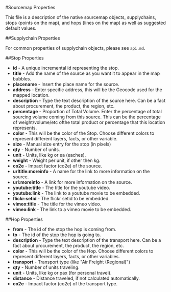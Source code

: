 #Sourcemap Properties

This file is a description of the native sourcemap objects, supplychains, stops (points on the map), and hops (lines on the map) as well as suggested default values.

##Supplychain Properties

For common properties of supplychain objects, please see `api.md`.

##Stop Properties

* **id** - A unique incremental id representing the stop.
* **title** - Add the name of the source as you want it to appear in the map bubbles.	
* **placename**	- Insert the place name for the source. 
* **address** - Enter specific address, this will be the Geocode used for the mapped location.		
* **description** - Type the text description of the source here. Can be a fact about procurement, the product, the region, etc.	
* **percentage** - Proportion of Total Volume. Enter the percentage of total sourcing volume coming from this source. This can be the percentage of weight/volume/etc ofthe total product or percentage that this location represents.	
* **color** - This will be the color of the Stop. Choose different colors to represent different layers, facts, or other variable. 	
* **size** - Manual size entry for the stop (in pixels)
* **qty** - Number of units.	
* **unit** - Units, like kg or ea (eaches).
* **weight** - Weight per unit, if other then kg.
* **co2e** - Impact factor (co2e) of the source.
* **urltitle:moreinfo**	- A name for the link to more information on the source.
* **url:moreinfo** - A link for more information on the source.
* **youtube:title** - The title for the youtube video.
* **youtube:link**	- The link to a youtube movie to be embedded.
* **flickr:setid**	- The flickr setid to be embedded.
* **vimeo:title** - The title for the vimeo video.	
* **vimeo:link** - The link to a vimeo movie to be embedded.	

##Hop Properties
* **from** - The id of the stop the hop is coming from.	
* **to** - The id of the stop the hop is going to.
* **description**	- Type the text description of the transport here. Can be a fact about procurement, the product, the region, etc.	
* **color** - This will be the color of the Hop. Choose different colors to represent different layers, facts, or other variables.	
* **transport** - Transport type (like "Air Freight (Regional)")
* **qty** - Number of units traveling.	
* **unit** - Units, like kg or pax (for personal travel).
* **distance** - Distance traveled, if not calculated automatically.
* **co2e** - Impact factor (co2e) of the transport type.